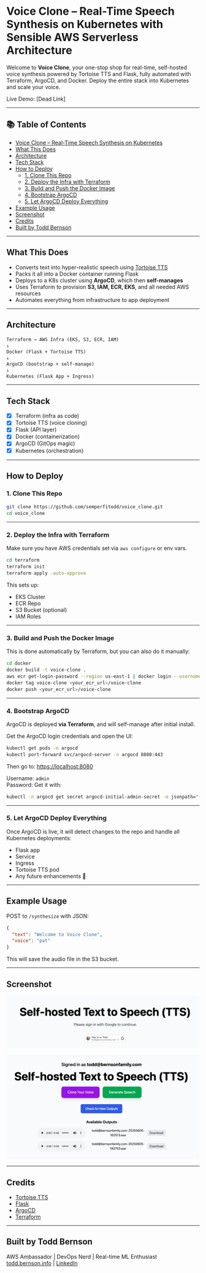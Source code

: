# Voice Clone – Real-Time Speech Synthesis on Kubernetes with Sensible AWS Serverless Architecture

Welcome to **Voice Clone**, your one-stop shop for real-time, self-hosted voice synthesis powered by Tortoise TTS and Flask, fully automated with Terraform, ArgoCD, and Docker. Deploy the entire stack into Kubernetes and scale your voice.

Live Demo: [Dead Link]

---

## 📚 Table of Contents

- [Voice Clone – Real-Time Speech Synthesis on Kubernetes](#️-voice-clone--real-time-speech-synthesis-on-kubernetes)
- [What This Does](#what-this-does)
- [Architecture](#architecture)
- [Tech Stack](#tech-stack)
- [How to Deploy](#how-to-deploy)
  - [1. Clone This Repo](#1-clone-this-repo)
  - [2. Deploy the Infra with Terraform](#2-deploy-the-infra-with-terraform)
  - [3. Build and Push the Docker Image](#3-build-and-push-the-docker-image)
  - [4. Bootstrap ArgoCD](#4-bootstrap-argocd)
  - [5. Let ArgoCD Deploy Everything](#5-let-argocd-deploy-everything)
- [Example Usage](#-example-usage)
- [Screenshot](#screenshot)
- [Credits](#credits)
- [Built by Todd Bernson](#built-by-todd-bernson)

---

## What This Does

- Converts text into hyper-realistic speech using [Tortoise TTS](https://github.com/neonbjb/tortoise-tts)
- Packs it all into a Docker container running Flask
- Deploys to a K8s cluster using **ArgoCD**, which then **self-manages**
- Uses Terraform to provision **S3, IAM, ECR, EKS**, and all needed AWS resources
- Automates everything from infrastructure to app deployment

---

## Architecture

```text
Terraform → AWS Infra (EKS, S3, ECR, IAM)
↓
Docker (Flask + Tortoise TTS)
↓
ArgoCD (bootstrap + self-manage)
↓
Kubernetes (Flask App + Ingress)
```
---

## Tech Stack

- [x] Terraform (infra as code)
- [x] Tortoise TTS (voice cloning)
- [x] Flask (API layer)
- [x] Docker (containerization)
- [x] ArgoCD (GitOps magic)
- [x] Kubernetes (orchestration)

---

## How to Deploy

### 1. Clone This Repo

```bash
git clone https://github.com/semperfitodd/voice_clone.git
cd voice_clone
```

---

### 2. Deploy the Infra with Terraform

Make sure you have AWS credentials set via `aws configure` or env vars.

```bash
cd terraform
terraform init
terraform apply -auto-approve
```

This sets up:
- EKS Cluster
- ECR Repo
- S3 Bucket (optional)
- IAM Roles

---

### 3. Build and Push the Docker Image

This is done automatically by Terraform, but you can also do it manually:

```bash
cd docker
docker build -t voice-clone .
aws ecr get-login-password --region us-east-1 | docker login --username AWS --password-stdin <your_ecr_url>
docker tag voice-clone <your_ecr_url>/voice-clone
docker push <your_ecr_url>/voice-clone
```

---

### 4. Bootstrap ArgoCD

ArgoCD is deployed **via Terraform**, and will self-manage after initial install.

Get the ArgoCD login credentials and open the UI:

```bash
kubectl get pods -n argocd
kubectl port-forward svc/argocd-server -n argocd 8080:443
```

Then go to: [https://localhost:8080](https://localhost:8080)

Username: `admin`  
Password: Get it with:

```bash
kubectl -n argocd get secret argocd-initial-admin-secret -o jsonpath="{.data.password}" | base64 -d
```

---

### 5. Let ArgoCD Deploy Everything

Once ArgoCD is live, it will detect changes to the repo and handle all Kubernetes deployments:
- Flask app
- Service
- Ingress
- Tortoise TTS pod
- Any future enhancements 🔁

---

## Example Usage

POST to `/synthesize` with JSON:

```json
{
  "text": "Welcome to Voice Clone",
  "voice": "pat"
}
```

This will save the audio file in the S3 bucket.

---

## Screenshot

![website_0.png](img/website_0.png)

![website_1.png](img/website_1.png)

---

## Credits

- [Tortoise TTS](https://github.com/neonbjb/tortoise-tts)
- [Flask](https://flask.palletsprojects.com/)
- [ArgoCD](https://argo-cd.readthedocs.io/)
- [Terraform](https://www.terraform.io/)

---

## Built by Todd Bernson

AWS Ambassador | DevOps Nerd | Real-time ML Enthusiast  
[todd.bernson.info](https://todd.bernson.info) | [LinkedIn](https://www.linkedin.com/in/todd-bernson/)

